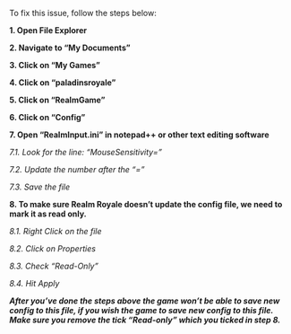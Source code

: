 To fix this issue, follow the steps below: 

**1. Open File Explorer**

**2. Navigate to “My Documents”**

**3. Click on “My Games”**

**4. Click on “paladinsroyale”**

**5. Click on “RealmGame”**

**6. Click on “Config”**

**7. Open “RealmInput.ini” in notepad++ or other text editing software**

_7.1. Look for the line: “MouseSensitivity=”_

_7.2. Update the number after the “=”_

_7.3. Save the file_

**8. To make sure Realm Royale doesn’t update the config file, we need to mark it as read only.**

_8.1. Right Click on the file_

_8.2. Click on Properties_

_8.3. Check “Read-Only”_

_8.4. Hit Apply_


_**After you’ve done the steps above the game won’t be able to save new config to this file, if you wish the game to save new config to this file. Make sure you remove the tick “Read-only” which you ticked in step 8.**_
